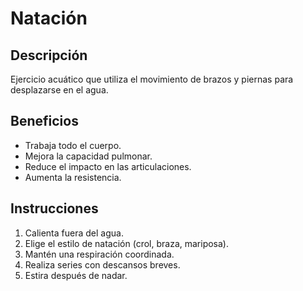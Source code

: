 # Natación 

## Descripción
Ejercicio acuático que utiliza el movimiento de brazos y piernas para desplazarse en el agua.

## Beneficios
- Trabaja todo el cuerpo.
- Mejora la capacidad pulmonar.
- Reduce el impacto en las articulaciones.
- Aumenta la resistencia.

## Instrucciones
1. Calienta fuera del agua.
2. Elige el estilo de natación (crol, braza, mariposa).
3. Mantén una respiración coordinada.
4. Realiza series con descansos breves.
5. Estira después de nadar.